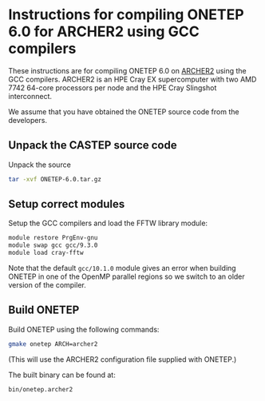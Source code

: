 Instructions for compiling ONETEP 6.0 for ARCHER2 using GCC compilers
=====================================================================

These instructions are for compiling ONETEP 6.0 on [ARCHER2](https://www.archer2.ac.uk)
using the GCC compilers. ARCHER2 is an HPE Cray EX supercomputer with two AMD 7742 64-core
processors per node and the HPE Cray Slingshot interconnect.

We assume that you have obtained the ONETEP source code from the developers.

Unpack the CASTEP source code
-----------------------------

Unpack the source

```bash
tar -xvf ONETEP-6.0.tar.gz 
```

Setup correct modules
---------------------

Setup the GCC compilers and load the FFTW library module:

```bash
module restore PrgEnv-gnu
module swap gcc gcc/9.3.0
module load cray-fftw
```

Note that the default `gcc/10.1.0` module gives an error when building ONETEP in one of
the OpenMP parallel regions so we switch to an older version of the compiler.

Build ONETEP
------------

Build ONETEP using the following commands:

```bash
gmake onetep ARCH=archer2
```

(This will use the ARCHER2 configuration file supplied with
ONETEP.)

The built binary can be found at:

```
bin/onetep.archer2
```

